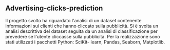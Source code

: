## Advertising-clicks-prediction

Il progetto svolto ha riguardato l'analisi di un dataset contenente informazioni sui clienti che hanno cliccato sulla pubblicità. Si è svolta un analisi descrittiva del dataset seguita da un analisi di classificazione per prevedere se l'utente cliccasse sulla pubblicità. Per la realizzazione sono stati utilizzati i pacchetti Python: SciKit- learn, Pandas, Seaborn, Matplotlib.
